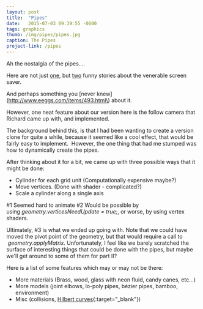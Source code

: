 ```yaml
---
layout: post
title:  "Pipes"
date:   2015-07-03 09:39:55 -0600
tags: graphics
thumb: /img/pipes/pipes.jpg
caption: The Pipes
project-link: /pipes
---
```

Ah the nostalgia of the pipes.... 
<!--more-->

Here are not just [one](http://thedailywtf.com/Articles/I-Love-the-Smell-of-Popcorn-in-the-Morning.aspx),
but [two](http://thedailywtf.com/Articles/A-Fat-Pipe.aspx) funny stories about the venerable screen saver. 

And perhaps something you [never knew](http://www.eeggs.com/items/493.html\) about it.

However, one neat feature about our version here is the follow camera that Richard came up with, and implemented.

The background behind this, is that I had been wanting to create a version clone for quite a while, because it seemed like a cool effect, 
that would be fairly easy to implement.  However, the one thing that had me stumped was how to dynamically create the pipes.  

After thinking about it for a bit, we came up with three possible ways that it might be done:

- Cylinder for each grid unit (Computationally expensive maybe?)
- Move vertices. (Done with shader - complicated?)
- Scale a cylinder along a single axis

\#1 Seemed hard to animate
\#2 Would be possible by using *geometry.verticesNeedUpdate = true;*, or worse, by using vertex shaders.

Ultimately, \#3 is what we ended up going with. 
Note that we could have moved the pivot point of the geometry, but that would require a call to  *geometry.applyMatrix*.
Unfortunately, I feel like we barely scratched the surface of interesting things that could be done with the pipes, 
but maybe we'll get around to some of them for part II? 

Here is a list of some features which may or may not be there:

- More materials (Brass, wood, glass with neon fluid, candy canes, etc...)
- More models (joint elbows, lo-poly pipes, bézier pipes, bamboo, environment)
- Misc (collisions, [Hilbert curves](http://en.wikipedia.org/wiki/Hilbert_curve){:target="_blank"})

 <!-- The pipes are BROKEN!!! -->

